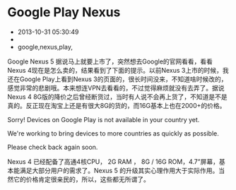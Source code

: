 # Google Play Nexus
- 2013-10-31 05:30:49
- 
- google,nexus,play,

<p>Google Nexus 5 据说马上就要上市了，突然想去Google的官网看看，看看Nexus 4现在是怎么卖的，结果看到了下面的提示。以前Nexus 3上市的时候，我还在Google Play上看到Nexus 3的页面的，很长时间没来，不知道啥时候改的，感觉非常的悲剧哦。本来想连VPN去看看的，不过觉得麻烦就没有去弄了。据说Nexus 4 8G版的降价之后曾经断货过，当时有人说不会再上货了，不知道是不是真的。反正现在淘宝上还是有很大8G的货的，而16G基本上也在2000+的价格。</p>
<p>Sorry! Devices on Google Play is not available in your country yet.</p>
<p>We're working to bring devices to more countries as quickly as possible.</p>
<p>Please check back again soon.</p><p>Nexus 4 已经配备了高通4核CPU， 2G RAM ， 8G / 16G ROM，4.7”屏幕，基本能满足大部分用户的需求了。Nexus 5 的升级其实心理作用大于实际作用。当然它的价格肯定很亲民的，所以，这些都无所谓了。</p>